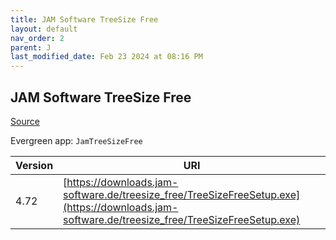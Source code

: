 ```yaml
---
title: JAM Software TreeSize Free
layout: default
nav_order: 2
parent: J
last_modified_date: Feb 23 2024 at 08:16 PM
---
```


## JAM Software TreeSize Free

[Source](https://www.jam-software.com/treesize_free/)

Evergreen app: `JamTreeSizeFree`

| Version | URI                                                                                                                                            |
| ------- | ---------------------------------------------------------------------------------------------------------------------------------------------- |
| 4.72    | [https://downloads.jam-software.de/treesize_free/TreeSizeFreeSetup.exe](https://downloads.jam-software.de/treesize_free/TreeSizeFreeSetup.exe) |
